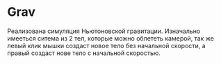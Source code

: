 # Grav
Реализована симуляция Ньютоновской гравитации. Изначально имееться ситема из 2 тел, которые можно облететь камерой, так же левый клик мышки создаст новое тело без начальной скорости, а правый создаст нове тело с начальной скоростью.
